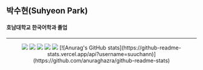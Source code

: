 ## 박수현(Suhyeon Park)
#### 호남대학교 한국어학과 졸업
---
<div align=center>
<img src="https://img.shields.io/badge/HTML5-E34F26?style=flat-square&logo=html5&logoColor=white"> <img src="https://img.shields.io/badge/CSS3-1572B6?style=flat-square&logo=css3&logoColor=white"> <img src="https://img.shields.io/badge/javaScript-F7DF1E?style=flat-square&logo=JavaScript&logoColor=white"> <img src="https://img.shields.io/badge/SCSS-CC6699?style=flat-square&logo=SCSS&logoColor=white"> <img src="https://img.shields.io/badge/jQuery-0769AD?style=flat-square&logo=jQuery&logoColor=white">   
[![Anurag's GitHub stats](https://github-readme-stats.vercel.app/api?username=suuchann)](https://github.com/anuraghazra/github-readme-stats)
</div>
